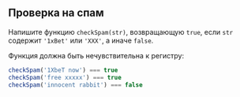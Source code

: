 ## Проверка на спам ##

Напишите функцию `checkSpam(str)`, возвращающую `true`, если `str` содержит `'1xBet'` или `'XXX'`, а иначе `false`.

Функция должна быть нечувствительна к регистру:

```javascript
checkSpam('1XbeT now') === true
checkSpam('free xxxxx') === true
checkSpam('innocent rabbit') === false
```

